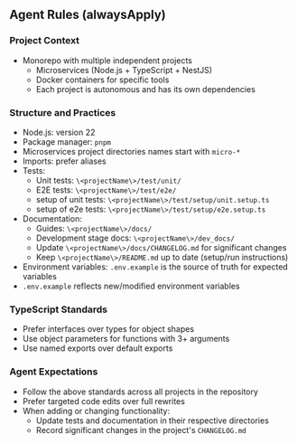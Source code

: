 ## Agent Rules (alwaysApply)

### Project Context

- Monorepo with multiple independent projects
  - Microservices (Node.js + TypeScript + NestJS)
  - Docker containers for specific tools
  - Each project is autonomous and has its own dependencies

### Structure and Practices

- Node.js: version 22
- Package manager: `pnpm`
- Microservices project directories names start with `micro-*`
- Imports: prefer aliases
- Tests:
  - Unit tests: `\<projectName\>/test/unit/`
  - E2E tests: `\<projectName\>/test/e2e/`
  - setup of unit tests: `\<projectName\>/test/setup/unit.setup.ts`
  - setup of e2e tests: `\<projectName\>/test/setup/e2e.setup.ts`
- Documentation:
  - Guides: `\<projectName\>/docs/`
  - Development stage docs: `\<projectName\>/dev_docs/`
  - Update `\<projectName\>/docs/CHANGELOG.md` for significant changes
  - Keep `\<projectName\>/README.md` up to date (setup/run instructions)
- Environment variables: `.env.example` is the source of truth for expected variables
- `.env.example` reflects new/modified environment variables

### TypeScript Standards

- Prefer interfaces over types for object shapes
- Use object parameters for functions with 3+ arguments
- Use named exports over default exports

### Agent Expectations

- Follow the above standards across all projects in the repository
- Prefer targeted code edits over full rewrites
- When adding or changing functionality:
  - Update tests and documentation in their respective directories
  - Record significant changes in the project's `CHANGELOG.md`
